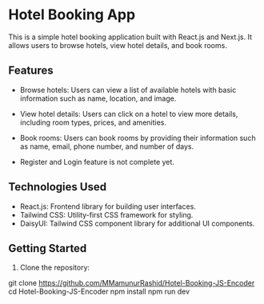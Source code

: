 # Hotel Booking App

This is a simple hotel booking application built with React.js and Next.js. It allows users to browse hotels, view hotel details, and book rooms.

## Features

- Browse hotels: Users can view a list of available hotels with basic information such as name, location, and image.
- View hotel details: Users can click on a hotel to view more details, including room types, prices, and amenities.
- Book rooms: Users can book rooms by providing their information such as name, email, phone number, and number of days.

- Register and Login feature is not complete yet. 


## Technologies Used

- React.js: Frontend library for building user interfaces.
- Tailwind CSS: Utility-first CSS framework for styling.
- DaisyUI: Tailwind CSS component library for additional UI components.

## Getting Started

1. Clone the repository:

git clone https://github.com/MMamunurRashid/Hotel-Booking-JS-Encoder
cd Hotel-Booking-JS-Encoder
npm install
npm run dev

